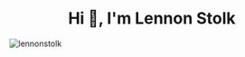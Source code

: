<h1 align="center">Hi 👋, I'm Lennon Stolk</h1>
<p align="left"> <img src="https://komarev.com/ghpvc/?username=lennonstolk&label=Profile%20views&color=0e75b6&style=flat" alt="lennonstolk" /> </p>
